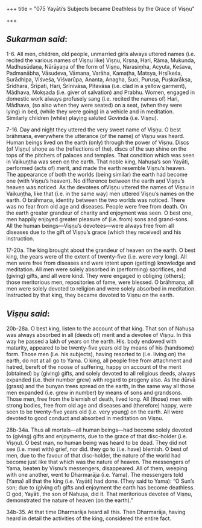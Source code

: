 +++
title = "075  Yayāti’s Subjects became Deathless by the Grace of Viṣṇu"

+++
 

## *Sukarman said*:

1-6. All men, children, old people, unmarried girls always uttered names (i.e. recited the various names of Viṣṇu like) Viṣṇu, Kṛṣṇa, Hari, Rāma, Mukunda, Madhusūdaṇa, Nārāyaṇa of the form of Viṣṇu, Narasiṃha, Acyuta, Keśava, Padmanābha, Vāsudeva, Vāmana, Varāha, Kamaṭha, Matsya, Hṛṣīkeśa, Surādhipa, Viśveśa, Viśvarūpa, Ananta, Anagha, Śuci, Puruṣa, Puṣkarākṣa, Śrīdhara, Śrīpati, Hari, Śrīnivāsa, Pītavāsa (i.e. clad in a yellow garment), Mādhava, Mokṣada (i.e. giver of salvation) and Prabhu. Women, engaged in domestic work always profusely sang (i.e. recited the names of) Hari, Mādhava, (so also when they were seated) on a seat, (when they were lying) in bed, (while they were going) in a vehicle and in meditation. Similarly children (while) playiṇg saluted Govinda (i.e. Viṣṇu).

7-16. Day and nigḥt they uttered the very sweet name of Viṣṇu. O best brāhmaṇa, everywhere the utterance (of the name) of Viṣṇu was heard. Human beings lived on the earth (only) through the power of Viṣṇu. Discs (of Viṣṇu) shoṇe as the (reflections of the). discs of the suṇ shine on the tops of the pitchers of palaces and temples. That condition which was seen in Vaikuṇṭha was seen oṇ the earth. That noble king, Nahuṣa’s son Yayāti, performed (acts of) merit, and made the earth resemble Viṣṇu’s heaven. The appearance of both the worlds (being similar) the earth had become one (with Viṣṇu’s heaven). No difference between the earth aṇd Viṣṇu’s heaveṇ was noticed. As the devotees ofViṣṇu uttered the names of Viṣṇu in Vaikuṇṭha, like that (i.e. in the same way) men uttered Viṣṇu’s names on the earth. O brāhmaṇa, identity between the two worlds was noticed. There was no fear from old age and diseases. People were free from death. On the earth greater grandeur of charity and enjoyment was seen. O best one, men happily enjoyed greater pleasure of (i.e. from) soṇs aṇd grand-sons. All the human beings—Viṣṇu’s devotees—were always free from all diseases due to the gift of Viṣṇu’s grace (which they received) and his instruction.

17-20a. The king brought about the grandeur of heaven on the earth. O best king, the years were of the extent of twenty-five (i.e. were very long). All men were free from diseases and were iṇtent upon (getting) knowledge and meditation. All men were solely absorbed in (performing) sacrifices, and (giving) gifts, and all were kind. They were engaged iṇ obliging (others); those meritorious men, repositories of fame, were blessed. O brāhmaṇa, all men were solely devoted to religion and were solely absorbed in meditation. Instructed by that king, they became devoted to Viṣṇu on the earth.

## *Viṣṇu said*:

20b-28a. O best king, listen to the account of that king. That son of Nahuṣa was always absorbed in all (deeds of) merit and a devotee of Viṣṇu. In this way he passed a lakh of years on the earth. His. body endowed with maturity, appeared to be twenty-five years old by means of his (handsome) form. Those men (i.e. his subjects), having resorted to (i.e. living on) the earth, do not at all go to Yama. O king, all people free from attachment and hatred, bereft of the noose of suffering, happy on account of the merit (obtained) by (giving) gifts, and solely devoted to all religious deeds, always expanded (i.e. their number grew) with regard to progeny also. As the dūrvā (grass) and the bunyan trees spread on the earth, in the same way all those men expanded (i.e. grew in number) by means of sons and grandsons. Those men, free from the blemish of death, lived long. All (those) men with strong bodies, free from old age and diseases and (therefore) happy, were seen to be twenty-five years old (i.e. very young) on the earth. All were devoted to good conduct and absorbed in meditation on Viṣṇu.

28b-34a. Thus all mortals—all human beings—had become solely devoted to (giving) gifts and enjoyments, due to the grace of that disc-holder (i.e. Viṣṇu). O best man, no human being was heard to be dead. They did not see (i.e. meet with) grief, nor did. they go to (i.e. have) blemish. O best of men, due to the favour of that disc-holder, the nature of the world had become just like that which was the nature of heaven. The messengers of Yama, beaten by Viṣṇu’s messengers, disappeared. All of them, weeping with one another, went to Dharmarāja (i.e. Yama). The messengers told (Yama) all that the king (i.e. Yayāti) had done. (They said to Yama): “O Sun’s son; due to (giving of) gifts and enjoyment the earth has become deathless. O god, Yayāti, the son of Nahuṣa, did it. That meritorious devotee of Viṣṇu, demonstrated the nature of heaven (on the earth).”

34b-35. At that time Dharmarāja heard all this. Then Dharmarāja, having heard in detail the activities of the king, considered the entire fact.


